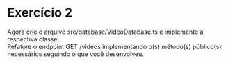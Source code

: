 # Exercício 2
Agora crie o arquivo src/database/VideoDatabase.ts e implemente a respectiva classe.<br>
Refatore o endpoint GET /videos implementando o(s) método(s) público(s) necessários seguindo o que você desenvolveu.